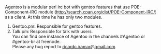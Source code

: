 Agentoo is a modular perl irc bot with gentoo features that use POE-Component-IRC module (http://search.cpan.org/dist/POE-Component-IRC/) as a client. At this time he has only two modules.<br>
1. Gentoo.pm: Responsible for gentoo features.<br>
2. Talk.pm: Responsible for talk with users.<br>
You can find one instance of Agentoo in the channels #Agentoo or #gentoo-br at freenode.<br>
Please any bug report to ricardo.iramar@gmail.com.
